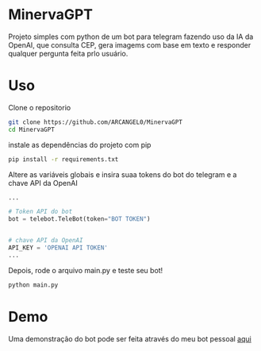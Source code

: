 # MinervaGPT
Projeto simples com python de um bot para telegram fazendo uso da IA da OpenAI, que consulta CEP, gera imagems com base em texto e responder qualquer pergunta feita prlo usuário.

# Uso 
Clone o repositorio 
```bash
git clone https://github.com/ARCANGEL0/MinervaGPT
cd MinervaGPT
```
instale as dependências do projeto com pip
```bash
pip install -r requirements.txt
```
Altere as variáveis globais e insira suaa tokens do bot do telegram e a chave API da OpenAI
```python
...

# Token API do bot
bot = telebot.TeleBot(token="BOT TOKEN")


# chave API da OpenAI
API_KEY = 'OPENAI API TOKEN'
...
```
Depois, rode o arquivo main.py e teste seu bot!
```bash
python main.py
```

# Demo
Uma demonstração do bot pode ser feita através do meu bot pessoal [aqui](https://t.me/MinervaGPTBOT)
